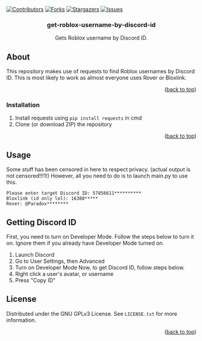 <div id="top"></div>
<!--
*** Thanks for checking out the Best-README-Template. If you have a suggestion
*** that would make this better, please fork the repo and create a pull request
*** or simply open an issue with the tag "enhancement".
*** Don't forget to give the project a star!
*** Thanks again! Now go create something AMAZING! :D
-->



<!-- PROJECT SHIELDS -->
<!--
*** I'm using markdown "reference style" links for readability.
*** Reference links are enclosed in brackets [ ] instead of parentheses ( ).
*** See the bottom of this document for the declaration of the reference variables
*** for contributors-url, forks-url, etc. This is an optional, concise syntax you may use.
*** https://www.markdownguide.org/basic-syntax/#reference-style-links
-->
[![Contributors][contributors-shield]][contributors-url]
[![Forks][forks-shield]][forks-url]
[![Stargazers][stars-shield]][stars-url]
[![Issues][issues-shield]][issues-url]



<h3 align="center">get-roblox-username-by-discord-id</h3>

  <p align="center">
    Gets Roblox username by Discord ID.
  </p>
</div>



<!-- ABOUT THE PROJECT -->
## About

This repository makes use of requests to find Roblox usernames by Discord ID.
This is most likely to work as almost everyone uses Rover or Bloxlink.

<p align="right">(<a href="#top">back to top</a>)</p>



### Installation

1. Install requests using `pip install requests` in cmd
2. Clone (or download ZIP) the repository

<p align="right">(<a href="#top">back to top</a>)</p>



<!-- USAGE EXAMPLES -->
## Usage

Some stuff has been censored in here to respect privacy. (actual output is not censored!!!1!)
However, all you need to do is to launch main.py to use this.
```
Please enter target Discord ID: 57856611**********
Bloxlink (id only lol): 16388*****
Rover: @Paradox********
```



## Getting Discord ID

First, you need to turn on Developer Mode. Follow the steps below to turn it on. Ignore them if you already have Developer Mode turned on.
1. Launch Discord
2. Go to User Settings, then Advanced
3. Turn on Developer Mode
Now, to get Discord ID, follow steps below.
1. Right click a user's avatar, or username
2. Press "Copy ID"

<!-- LICENSE -->
## License

Distributed under the GNU GPLv3 License. See `LICENSE.txt` for more information.

<p align="right">(<a href="#top">back to top</a>)</p>







<!-- MARKDOWN LINKS & IMAGES -->
<!-- https://www.markdownguide.org/basic-syntax/#reference-style-links -->
[contributors-shield]: https://img.shields.io/github/contributors/j7hrs/get-roblox-username-by-discord-id.svg?style=for-the-badge
[contributors-url]: https://github.com/j7hrs/get-roblox-username-by-discord-id/graphs/contributors
[forks-shield]: https://img.shields.io/github/forks/j7hrs/get-roblox-username-by-discord-id.svg?style=for-the-badge
[forks-url]: https://github.com/j7hrs/get-roblox-username-by-discord-id/network/members
[stars-shield]: https://img.shields.io/github/stars/j7hrs/get-roblox-username-by-discord-id.svg?style=for-the-badge
[stars-url]: https://github.com/j7hrs/get-roblox-username-by-discord-id/stargazers
[issues-shield]: https://img.shields.io/github/issues/j7hrs/get-roblox-username-by-discord-id.svg?style=for-the-badge
[issues-url]: https://github.com/j7hrs/get-roblox-username-by-discord-id/issues
[license-shield]: https://img.shields.io/github/license/j7hrs/get-roblox-username-by-discord-id.svg?style=for-the-badge
[license-url]: https://github.com/j7hrs/get-roblox-username-by-discord-id/blob/master/LICENSE.txt
[linkedin-shield]: https://img.shields.io/badge/-LinkedIn-black.svg?style=for-the-badge&logo=linkedin&colorB=555
[linkedin-url]: https://linkedin.com/in/linkedin_username
[product-screenshot]: images/screenshot.png
